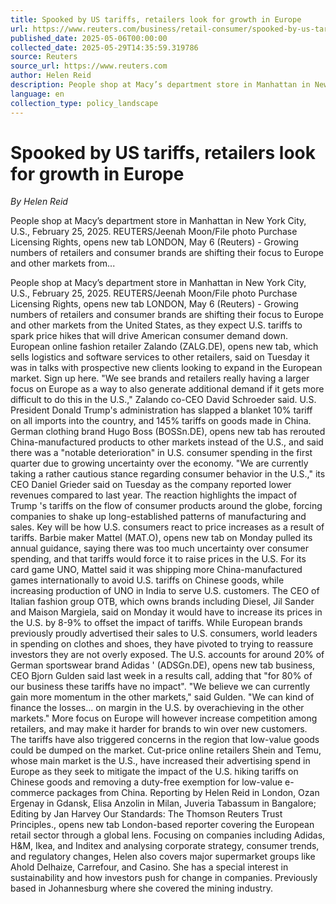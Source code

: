 ```yaml
---
title: Spooked by US tariffs, retailers look for growth in Europe
url: https://www.reuters.com/business/retail-consumer/spooked-by-us-tariffs-retailers-look-growth-europe-2025-05-06/
published_date: 2025-05-06T00:00:00
collected_date: 2025-05-29T14:35:59.319786
source: Reuters
source_url: https://www.reuters.com
author: Helen Reid
description: People shop at Macy’s department store in Manhattan in New York City, U.S., February 25, 2025. REUTERS/Jeenah Moon/File photo Purchase Licensing Rights, opens new tab LONDON, May 6 (Reuters) - Growing numbers of retailers and consumer brands are shifting their focus to Europe and other markets from...
language: en
collection_type: policy_landscape
---
```


# Spooked by US tariffs, retailers look for growth in Europe

*By Helen Reid*

People shop at Macy’s department store in Manhattan in New York City, U.S., February 25, 2025. REUTERS/Jeenah Moon/File photo Purchase Licensing Rights, opens new tab LONDON, May 6 (Reuters) - Growing numbers of retailers and consumer brands are shifting their focus to Europe and other markets from...

People shop at Macy’s department store in Manhattan in New York City, U.S., February 25, 2025. REUTERS/Jeenah Moon/File photo Purchase Licensing Rights, opens new tab LONDON, May 6 (Reuters) - Growing numbers of retailers and consumer brands are shifting their focus to Europe and other markets from the United States, as they expect U.S. tariffs to spark price hikes that will drive American consumer demand down. European online fashion retailer Zalando (ZALG.DE), opens new tab, which sells logistics and software services to other retailers, said on Tuesday it was in talks with prospective new clients looking to expand in the European market. Sign up here. "We see brands and retailers really having a larger focus on Europe as a way to also generate additional demand if it gets more difficult to do this in the U.S.," Zalando co-CEO David Schroeder said. U.S. President Donald Trump's administration has slapped a blanket 10% tariff on all imports into the country, and 145% tariffs on goods made in China. German clothing brand Hugo Boss (BOSSn.DE), opens new tab has rerouted China-manufactured products to other markets instead of the U.S., and said there was a "notable deterioration" in U.S. consumer spending in the first quarter due to growing uncertainty over the economy. "We are currently taking a rather cautious stance regarding consumer behavior in the U.S.," its CEO Daniel Grieder said on Tuesday as the company reported lower revenues compared to last year. The reaction highlights the impact of Trump 's tariffs on the flow of consumer products around the globe, forcing companies to shake up long-established patterns of manufacturing and sales. Key will be how U.S. consumers react to price increases as a result of tariffs. Barbie maker Mattel (MAT.O), opens new tab on Monday pulled its annual guidance, saying there was too much uncertainty over consumer spending, and that tariffs would force it to raise prices in the U.S. For its card game UNO, Mattel said it was shipping more China-manufactured games internationally to avoid U.S. tariffs on Chinese goods, while increasing production of UNO in India to serve U.S. customers. The CEO of Italian fashion group OTB, which owns brands including Diesel, Jil Sander and Maison Margiela, said on Monday it would have to increase its prices in the U.S. by 8-9% to offset the impact of tariffs. While European brands previously proudly advertised their sales to U.S. consumers, world leaders in spending on clothes and shoes, they have pivoted to trying to reassure investors they are not overly exposed. The U.S. accounts for around 20% of German sportswear brand Adidas ' (ADSGn.DE), opens new tab business, CEO Bjorn Gulden said last week in a results call, adding that "for 80% of our business these tariffs have no impact". "We believe we can currently gain more momentum in the other markets," said Gulden. "We can kind of finance the losses... on margin in the U.S. by overachieving in the other markets." More focus on Europe will however increase competition among retailers, and may make it harder for brands to win over new customers. The tariffs have also triggered concerns in the region that low-value goods could be dumped on the market. Cut-price online retailers Shein and Temu, whose main market is the U.S., have increased their advertising spend in Europe as they seek to mitigate the impact of the U.S. hiking tariffs on Chinese goods and removing a duty-free exemption for low-value e-commerce packages from China. Reporting by Helen Reid in London, Ozan Ergenay in Gdansk, Elisa Anzolin in Milan, Juveria Tabassum in Bangalore; Editing by Jan Harvey Our Standards: The Thomson Reuters Trust Principles., opens new tab London-based reporter covering the European retail sector through a global lens. Focusing on companies including Adidas, H&amp;M, Ikea, and Inditex and analysing corporate strategy, consumer trends, and regulatory changes, Helen also covers major supermarket groups like Ahold Delhaize, Carrefour, and Casino. She has a special interest in sustainability and how investors push for change in companies. Previously based in Johannesburg where she covered the mining industry.